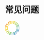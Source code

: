 # 常见问题

![image](https://raw.githubusercontent.com/GweiTech/gwei-network-wiki/master/zh/images/creator/9/01.png)

